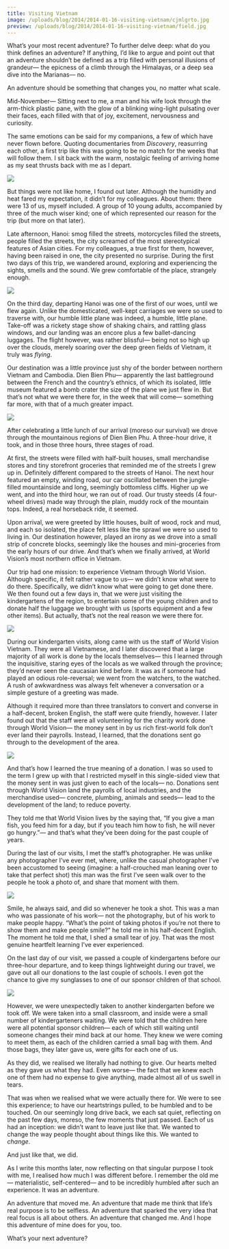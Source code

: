 ```yaml
---
title: Visiting Vietnam
image: /uploads/blog/2014/2014-01-16-visiting-vietnam/cjmlgrto.jpg
preview: /uploads/blog/2014/2014-01-16-visiting-vietnam/field.jpg
---
```


What’s your most recent adventure? To further delve deep: what do you think defines an adventure? If anything, I’d like to argue and point out that an adventure shouldn’t be defined as a trip filled with personal illusions of grandeur— the epicness of a climb through the Himalayas, or a deep sea dive into the Marianas— no.

An adventure should be something that changes you, no matter what scale.

<span class="caps">Mid-November—</span> Sitting next to me, a man and his wife look through the arm-thick plastic pane, with the glow of a blinking wing-light pulsating over their faces, each filled with that of joy, excitement, nervousness and curiosity.

The same emotions can be said for my companions, a few of which have never flown before. Quoting documentaries from _Discovery_, reasurring each other, a first trip like this was going to be no match for the weeks that will follow them. I sit back with the warm, nostalgic feeling of arriving home as my seat thrusts back with me as I depart.

![](/uploads/blog/2014/2014-01-16-visiting-vietnam/plane.jpg)

But things were not like home, I found out later. Although the humidity and heat fared my expectation, it didn’t for my colleagues. About them: there were 13 of us, myself included. A group of 10 young adults, accompanied by three of the much wiser kind; one of which represented our reason for the trip (but more on that later).

Late afternoon, Hanoi: smog filled the streets, motorcycles filled the streets, people filled the streets, the city screamed of the most stereotypical features of Asian cities. For my colleagues, a true first for them, however, having been raised in one, the city presented no surprise. During the first two days of this trip, we wandered around, exploring and experiencing the sights, smells and the sound. We grew comfortable of the place, strangely enough.

![](/uploads/blog/2014/2014-01-16-visiting-vietnam/hanoi.jpg)

On the third day, departing Hanoi was one of the first of our woes, until we flew again. Unlike the domesticated, well-kept carriages we were so used to traverse with, our humble little plane was indeed, a humble, little plane. Take-off was a rickety stage show of shaking chairs, and rattling glass windows, and our landing was an encore plus a few ballet-dancing luggages. The flight however, was rather blissful— being not so high up over the clouds, merely soaring over the deep green fields of Vietnam, it truly was _flying_.

Our destination was a little province just shy of the border between northern Vietnam and Cambodia. Dien Bien Phu— apparently the last battleground between the French and the country’s ethnics, of which its isolated, little museum featured a bomb crater the size of the plane we just flew in. But that’s not what we were there for, in the week that will come— something far more, with that of a much greater impact.

![](/uploads/blog/2014/2014-01-16-visiting-vietnam/airport.jpg)

After celebrating a little lunch of our arrival (moreso our survival) we drove through the mountainous regions of Dien Bien Phu. A three-hour drive, it took, and in those three hours, three stages of road.

At first, the streets were filled with half-built houses, small merchandise stores and tiny storefront groceries that reminded me of the streets I grew up in. Definitely different compared to the streets of Hanoi. The next hour featured an empty, winding road, our car oscillated between the jungle-filled mountainside and long, seemingly bottomless cliffs. Higher up we went, and into the third hour, we ran out of road. Our trusty steeds (4 four-wheel drives) made way through the plain, muddy rock of the mountain tops. Indeed, a real horseback ride, it seemed.

Upon arrival, we were greeted by little houses, built of wood, rock and mud, and each so isolated, the place felt less like the sprawl we were so used to living in. Our destination however, played an irony as we drove into a small strip of concrete blocks, seemingly like the houses and mini-groceries from the early hours of our drive. And that’s when we finally arrived, at World Vision’s most northern office in Vietnam.

Our trip had one mission: to experience Vietnam through World Vision. Although specific, it felt rather vague to us— we didn’t know what were to do there. Specifically, we didn’t know what were going to get done there. We then found out a few days in, that we were just visiting the kindergartens of the region, to entertain some of the young children and to donate half the luggage we brought with us (sports equipment and a few other items). But actually, that’s not the real reason we were there for.

![](/uploads/blog/2014/2014-01-16-visiting-vietnam/pho.jpg)

During our kindergarten visits, along came with us the staff of World Vision Vietnam. They were all Vietnamese, and I later discovered that a large majority of all work is done by the locals themselves— this I learned through the inquisitive, staring eyes of the locals as we walked through the province; they’d never seen the caucasian kind before. It was as if someone had played an odious role-reversal; we went from the watchers, to the watched. A rush of awkwardness was always felt whenever a conversation or a simple gesture of a greeting was made.

Although it required more than three translators to convert and converse in a half-decent, broken English, the staff were quite friendly, however. I later found out that the staff were all volunteering for the charity work done through World Vision— the money sent in by us rich first-world folk don’t ever land their payrolls. Instead, I learned, that the donations sent go through to the development of the area.

![](/uploads/blog/2014/2014-01-16-visiting-vietnam/field.jpg)

And that’s how I learned the true meaning of a donation. I was so used to the term I grew up with that I restricted myself in this single-sided view that the money sent in was just given to each of the locals— no. Donations sent through World Vision land the payrolls of local industries, and the merchandise used— concrete, plumbing, animals and seeds— lead to the development of the land; to reduce poverty.

They told me that World Vision lives by the saying that, “If you give a man fish, you feed him for a day, but if you teach him how to fish, he will never go hungry.”— and that’s what they’ve been doing for the past couple of years.

During the last of our visits, I met the staff’s photographer. He was unlike any photographer I’ve ever met, where, unlike the casual photographer I’ve been accustomed to seeing (imagine: a half-crouched man leaning over to take that perfect shot) this man was the first I’ve seen walk over to the people he took a photo of, and share that moment with them.

![](/uploads/blog/2014/2014-01-16-visiting-vietnam/smile.jpg)

Smile, he always said, and did so whenever he took a shot. This was a man who was passionate of his work— not the photography, but of his work to make people happy. “What’s the point of taking photos if you’re not there to show them and make people smile?” he told me in his half-decent English. The moment he told me that, I shed a small tear of joy. That was the most genuine heartfelt learning I’ve ever experienced.

On the last day of our visit, we passed a couple of kindergartens before our three-hour departure, and to keep things lightweight during our travel, we gave out all our donations to the last couple of schools. I even got the chance to give my sunglasses to one of our sponsor children of that school.

![](/uploads/blog/2014/2014-01-16-visiting-vietnam/hero.jpg)

However, we were unexpectedly taken to another kindergarten before we took off. We were taken into a small classroom, and inside were a small number of kindergarteners waiting. We were told that the children here were all potential sponsor children— each of which still waiting until someone changes their mind back at our home. They knew we were coming to meet them, as each of the children carried a small bag with them. And those bags, they later gave us, were gifts for each one of us.

As they did, we realised we literally had nothing to give. Our hearts melted as they gave us what they had. Even worse— the fact that we knew each one of them had no expense to give anything, made almost all of us swell in tears.

That was when we realised what we were actually there for. We were to see this experience; to have our heartstrings pulled, to be humbled and to be touched. On our seemingly long drive back, we each sat quiet, reflecting on the past few days, moreso, the few moments that just passed. Each of us had an inception: we didn’t want to leave just like that. We wanted to change the way people thought about things like this. We wanted to _change_.

And just like that, we did.

As I write this months later, now reflecting on that singular purpose I took with me, I realised how much I was different before. I remember the old me— materialistic, self-centered— and to be incredibly humbled after such an experience. It was an adventure.

An adventure that moved me. An adventure that made me think that life’s real purpose is to be selfless. An adventure that sparked the very idea that real focus is all about others. An adventure that changed me. And I hope this adventure of mine does for you, too.

What’s your next adventure?